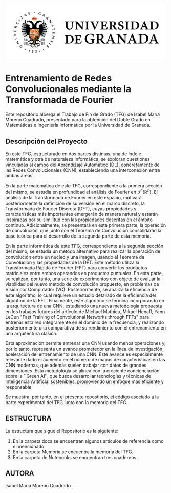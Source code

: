 ![Universidad de Granada](/ugr.jpg)

# Entrenamiento de Redes Convolucionales mediante la Transformada de Fourier

Este repositorio alberga el Trabajo de Fin de Grado (TFG) de Isabel María Moreno Cuadrado, presentado para la obtención del Doble Grado en Matemáticas e Ingeniería Informática por la Universidad de Granada.

## Descripción del Proyecto

En este TFG, estructurado en dos partes distintas, una de índole matemática y otra de naturaleza informática, se exploran cuestiones vinculadas al campo del Aprendizaje Automático (DL), concretamente de las Redes Convolucionales (CNN), estableciendo una interconexión entre ambas áreas.

En la parte matemática de este TFG, correspondiente a la primera sección del mismo, se estudia en profundidad el análisis de Fourier en $\mathscr{L}^1(\mathbb{R}^n)$. El análisis de la Transformada de Fourier en este espacio, motivará  posteriormente la definición de su versión en el marco discreto, la Transformada de Fourier Discreta (DFT), cuyas propiedades y características más importantes emergerán de manera natural y estarán inspiradas por su similitud con las propiedades descritas en el ámbito continuo. Adicionalmente, se presentará en esta primera parte, la operación de convolución, que junto con el Teorema de Convolución consolidarán la base teórica para el desarrollo de la segunda parte de esta memoria.

En la parte informática de este TFG, correspondiente a la segunda sección del mismo, se estudia un método alternativo para realizar la operación de convolución entre un núcleo y una imagen, usando el Teorema de Convolución y las propiedades de la DFT. Este método utiliza la Transformada Rápida de Fourier (FFT) para convertir los productos matriciales entre ambos operandos en productos puntuales. En esta parte, se realizan, por tanto, una serie de experimentos con objeto de evaluar la viabilidad del nuevo método de convolución propuesto, en problemas de Visión por Computador (VC).
Posteriormente, se analiza la eficiencia de este algoritmo, lo cual requiere un estudio detallado de la eficiencia del algoritmo de la FFT. Finalmente, este algoritmo se termina incorporando en la arquitectura de una CNN, estudiando una nueva metodología propuesta en los trabajos futuros del artículo de Michael Mathieu, Mikael Henaff, Yann LeCun "Fast Training of Convolutional Networks through FFTs" para entrenar esta red íntegramente en el dominio de la frecuencia, y realizando posteriormente una comparativa de su rendimiento con el entrenamiento en una arquitectura clásica.

Esta aproximación permite entrenar una CNN usando menos operaciones y, por lo tanto, representa un avance prometedor en la línea de investigación; aceleración del entrenamiento de una CNN. Este avance es especialmente relevante dado el aumento en el número de mapas de características en las CNN modernas, que además suelen trabajar con datos de grandes dimensiones. Esta metodología se alinea con la creciente concienciación sobre la ``Green AI'', que busca desarrollar tecnologías y técnicas de Inteligencia Aritificial sostenibles, promoviendo un enfoque más eficiente y responsable.

Se muestra, por tanto, en el presente repostiorio, el código asociado a la parte experimental del TFG junto con la memoria del TFG.

## ESTRUCTURA
La estructura que sigue el Repositorio es la siguiente:

1. En la carpeta docs se encuentran algunos artículos de referencia como el mencionado.
2. En la carpeta Memoria se encuentra la memoria del TFG.
3. En la carpeta de Notebooks se encuentran tres cuadernos.

## AUTORA
Isabel María Moreno Cuadrado
     
